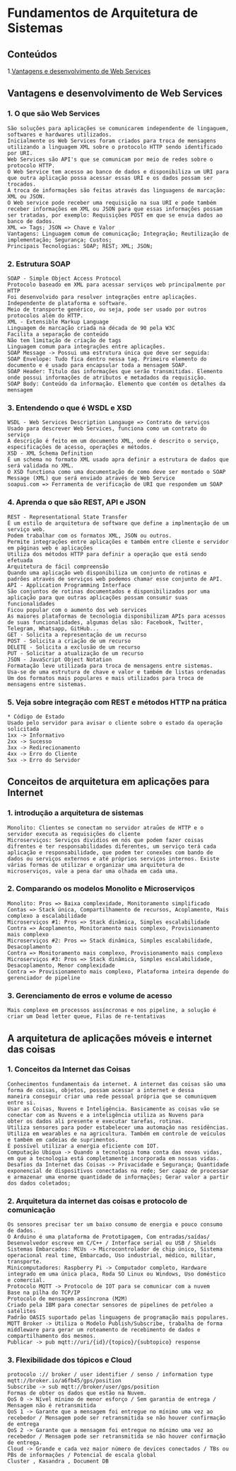 # Fundamentos de Arquitetura de Sistemas

## Conteúdos
1.[Vantagens e desenvolvimento de Web Services](#)

## Vantagens e desenvolvimento de Web Services
### 1. O que são Web Services
    São soluções para aplicações se comunicarem independente de lingaguem, softwares e hardwares utilizados.
    Inicialmente os Web Services foram criados para troca de mensagens utilizando a linguagem XML sobre o protocolo HTTP sendo identificado por URI.
    Web Services são API's que se comunicam por meio de redes sobre o protocolo HTTP.
    O Web Service tem acesso ao banco de dados e disponibiliza um URI para que outra aplicação possa acessar essas URI e os dados possam ser trocados.
    A troca de informações são feitas através das linguagens de marcação: XML ou JSON.
    O Web service pode receber uma requisição na sua URI e pode também receber informações em XML ou JSON para que essas informações possam ser tratadas, por exemplo: Requisições POST em que se envia dados ao banco de dados.
    XML => Tags; JSON => Chave e Valor
    Vantagens: Linguagem comum de comunicação; Integração; Reutilização de implementação; Segurança; Custos;
    Principais Tecnologias: SOAP; REST; XML; JSON;
### 2. Estrutura SOAP
    SOAP - Simple Object Access Protocol
    Protocolo baseado em XML para acessar serviços web principalmente por HTTP
    Foi desenvolvido para resolver integrações entre aplicações.
    Independente de plataforma e software.
    Meio de transporte genérico, ou seja, pode ser usado por outros protocolos além do HTTP.
    XML - Extensible Markup Language
    Linguagem de marcação criada na década de 90 pela W3C
    Facilita a separação de conteúdo
    Não tem limitação de criação de tags
    Linguagem comum para integrações entre aplicações.
    SOAP Message -> Possui uma estrutura única que deve ser seguida: 
    SOAP Envelope: Tudo fica dentro nessa tag. Primeiro elemento do documento e é usado para encapsular toda a mensagem SOAP.
    SOAP Header: Titulo das informações que serão transmitidas. Elemento onde possui informações de atributos e metadados da requisição.
    SOAP Body: Conteúdo da informação. Elemento que contém os detalhes da mensagem
    
### 3. Entendendo o que é WSDL e XSD
    WSDL - Web Services Description Langauge => Contrato de serviços
    Usado para descrever Web Services, funciona como um contrato do serviço
    A descrição é feito em um documento XML, onde é descrito o serviço, especificações de acesso, operações e métodos.
    XSD - XML Schema Definition
    É um schema no formato XML usado apra definir a estrutura de dados que será validada no XML.
    O XSD functiona como uma documentação de como deve ser montado o SOAP Message (XML) que será enviado através de Web Service
    soapui.com => Ferramenta de verificação de URI que respondem um SOAP
### 4. Aprenda o que são REST, API e JSON
    REST - Representational State Transfer
    É um estilo de arquitetura de software que define a implmentação de um serviço web.
    Podem trabalhar com os formatos XML, JSON ou outros.
    Permite integrações entre aplicações e também entre cliente e servidor em páginas web e aplicações
    Utiliza dos métodos HTTP para definir a operação que está sendo efetuada
    Arquitetura de fácil compreensão
    Quando uma aplicação web disponibiliza um conjunto de rotinas e padrões através de serviços web podemos chamar esse conjunto de API.
    API - Application Programming Interface
    São conjuntos de rotinas documentados e disponibilizados por uma aplicação para que outras aplicações possam consumir suas funcionalidades
    Ficou popular com o aumento dos web services
    As maiores plataformas de tecnologia disponibilizam APIs para acessos de suas funcionalidades, algumas delas são: Facebook, Twitter, Telegram, Whatsapp, GitHub...
    GET - Solicita a representação de um recurso
    POST - Solicita a criação de um recurso
    DELETE - Solicita a exclusão de um recurso
    PUT - Solicitar a atualização de um recurso
    JSON - JavaScript Object Notation
    Formatação leve utilizada para troca de mensagens entre sistemas.
    Usa-se de uma estrutura de chave e valor e também de listas ordenadas
    Um dos formatos mais populares e mais utilizados para troca de mensagens entre sistemas.
### 5. Veja sobre integração com REST e métodos HTTP na prática
    * Código de Estado
    Usado pelo servidor para avisar o cliente sobre o estado da operação solicitada
    1xx -> Informativo
    2xx -> Sucesso
    3xx -> Redirecionamento
    4xx -> Erro do Cliente
    5xx -> Erro do Servidor

## Conceitos de arquitetura em aplicações para Internet

### 1. introdução a arquitetura de sistemas
    Monolito: Clientes se conectam no servidor atraǘes de HTTP e o servidor executa as requisições do cliente
    Microserviços: Serviços dividios em nós que podem fazer coisas difrentes e ter responsabilidades diferentes, um serviço terá cada aplicação e responsabilidade, que podem ter conexões com bando de dados ou serviços externos e até próprios serviços internos. Existe várias formas de utilizar e organizar uma arquitetura de microserviços, vale a pena dar uma olhada em cada uma.
### 2. Comparando os modelos Monolito e Microserviços
    Monolito: Pros => Baixa complexidade, Monitoramento simplificado
    Contas => Stack única, Compartilhamento de recursos, Acoplamento, Mais complexo a escalabilidade
    Microserviços #1: Pros => Stack dinâmica, Simples escalabilidade
    Contra => Acoplamento, Monitoramento mais complexo, Provisionamento mais complexo
    Microserviços #2: Pros => Stack dinâmica, Simples escalabilidade, Desacoplamento
    Contra => Monitoramento mais complexo, Provisionamento mais complexo
    Microserviços #3: Pros => Stack dinâmica, Simples escalabilidade, Desacoplamento, Menor complexidade
    Contra => Provisionamento mais complexo, Plataforma inteira depende do gerenciador de pipeline
### 3. Gerenciamento de erros e volume de acesso
    Mais complexo em processos assíncronas e nos pipeline, a solução é criar um Dead letter queue, Filas de re-tentativas

## A arquitetura de aplicações móveis e internet das coisas

### 1. Conceitos da Internet das Coisas
    Conhecimentos fundamentais da internet. A internet das coisas são uma forma de coisas, objetos, possam acessar a internet e dessa
    maneira conseguir criar uma rede pessoal própria que se comuniquem entre si.
    Usar as Coisas, Nuvens e Inteligência. Basicamente as coisas vão se conectar com as Nuvens e a inteligência utiliza as Nuvens para 
    obter os dados ali presente e executar tarefas, rotinas.
    Utiliza sensores para poder estabelecer uma automação nas residências.
    Utiliza em wearables e na agricultura. Também em controle de veículos e também em cadeias de suprimentos.
    É possível utilizar a energia eficiente com IOT.
    Computação Ubíqua -> Quando a tecnologia toma conta das novas vidas, em que a tecnologia está completamente incorporada em nossas vidas.
    Desafios da Internet das Coisas -> Privacidade e Segurança; Quantidade exponencial de dispositivos conectadas na rede; Ser capaz de processar e armazenar uma enorme quantidade de informações; Gerar valor a partir dos dados coletados; 
### 2. Arquitetura da internet das coisas e protocolo de comunicação
    Os sensores precisar ter um baixo consumo de energia e pouco consumo de dados.
    O Arduino é uma plataforma de Prototipagem, Com entradas/saídas/ Desenvolvedor escreve em C/C++ / Interface serial ou USB / Shields
    Sistemas Embarcados: MCUs -> Microcontrolador de chip único, Sistema operacional real time, Embarcado, Uso industrial, médico, militar, transporte.
    Minicomputadores: Raspberry Pi -> Computador completo, Hardware integrado em uma única placa, Roda SO Linux ou Windows, Uso doméstico e comercial.
    Protocolo MQTT -> Protocolo de IOT para se comunicar com a nuvem
    Base na pilha do TCP/IP
    Protocolo de mensagem assíncrona (M2M)
    Criado pela IBM para conectar sensores de pipelines de petŕoleo a satélites
    Padrão OASIS suportado pelas linguagens de programação mais populares.
    MQTT Broker -> Utiliza o Modelo Publish/Subscribe, trabalha de forma middleware para gerar um roteamento de recebimento de dados e compartilhamento dos mesmos.
    Publicar -> pub mqtt://uri/{id}/{topico}/{subtopico} response
### 3. Flexibilidade dos tópicos e Cloud
    protocolo :// broker / user identifier / senso / information type 
    mqtt://broker.io/a6fb45/gps/position
    Subscribe -> sub mqtt://broker/user/gps/position
    Formas de obter os dados que estão na Nuvem.
    QoS 0 -> Nível mínimo de menor esforço / Sem garantia de entrega / Mensagem não é retransmitida
    QoS 1 -> Garante que a mensagem foi entregue no mínimo uma vez ao recebedor / Mensagem pode ser retransmitida se não houver confirmação de entrega
    QoS 2 -> Garante que a mensagem foi entregue no mínimo uma vez ao recebedor / Mensagem pode ser retransmitida se não houver confirmação de entrega.
    Cloud -> Grande e cada vez maior número de devices conectados / TBs ou PBs de informações / Potencial de escala global
    Cluster , Kasandra , Document DB